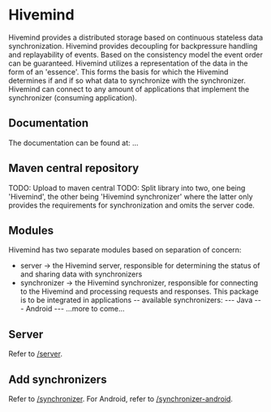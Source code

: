 # Hivemind

Hivemind provides a distributed storage based on continuous stateless data synchronization. 
Hivemind provides decoupling for backpressure handling and replayability of events. Based on the consistency model the event order can be guaranteed.
Hivemind utilizes a representation of the data in the form of an 'essence'. This forms the basis for which the Hivemind determines if and if so what data to synchronize with the synchronizer.
Hivemind can connect to any amount of applications that implement the synchronizer (consuming application).

## Documentation

The documentation can be found at: ...

## Maven central repository

TODO: Upload to maven central
TODO: Split library into two, one being 'Hivemind', the other being 'Hivemind synchronizer' where the latter only provides the requirements for synchronization and omits the server code. 

## Modules

Hivemind has two separate modules based on separation of concern:
- server -> the Hivemind server, responsible for determining the status of and sharing data with synchronizers
- synchronizer -> the Hivemind synchronizer, responsible for connecting to the Hivemind and processing requests and responses. This package is to be integrated in applications
-- available synchronizers:
--- Java
--- Android
--- ...more to come...

## Server

Refer to [/server](/server).

## Add synchronizers

Refer to [/synchronizer](/synchronizer).
For Android, refer to  [/synchronizer-android](/synchronizer-android).

